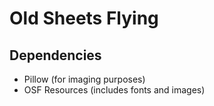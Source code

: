 # Old Sheets Flying

## Dependencies
* Pillow (for imaging purposes)
* OSF Resources (includes fonts and images)
